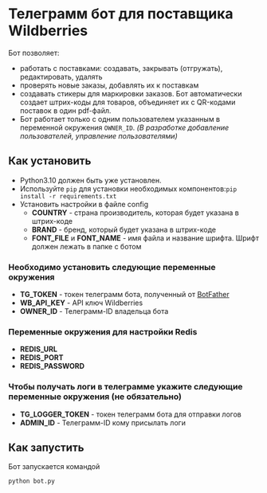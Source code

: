 # Телеграмм бот для поставщика Wildberries

Бот позволяет:
- работать с поставками: создавать, закрывать (отгружать), редактировать, удалять
- проверять новые заказы, добавлять их к поставкам
- создавать стикеры для маркировки заказов. 
Бот автоматически создает штрих-коды для товаров,
объединяет их с QR-кодами поставок в один pdf-файл.
- Бот работает только с одним пользователем указанным в переменной окружения `OWNER_ID`.
*(В разработке добавление пользователей, управление пользователями)*

## Как установить

- Python3.10 должен быть уже установлен.
- Используйте `pip` для установки необходимых компонентов:`pip install -r requirements.txt`
- Установить настройки в файле config
  - **COUNTRY** - страна производитель, которая будет указана в штрих-коде
  - **BRAND** - бренд, который будет указана в штрих-коде
  - **FONT_FILE** и **FONT_NAME** - имя файла и название шрифта. Шрифт должен лежать в папке с ботом

### Необходимо установить следующие переменные окружения 

- **TG_TOKEN** - токен телеграмм бота, полученный от [BotFather](https://t.me/BotFather)
- **WB_API_KEY** - API ключ Wildberries
- **OWNER_ID** - Телеграмм-ID владельца бота

### Переменные окружения для настройки Redis
- **REDIS_URL**
- **REDIS_PORT**
- **REDIS_PASSWORD**

### Чтобы получать логи в телеграмме укажите следующие переменные окружения (не обязательно)

- **TG_LOGGER_TOKEN** - токен телеграмм бота для отправки логов
- **ADMIN_ID** - Телеграмм-ID кому присылать логи

## Как запустить

Бот запускается командой
```
python bot.py
``` 
